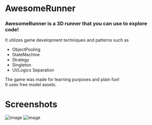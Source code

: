 # AwesomeRunner
### AwesomeRunner is a 3D runner that you can use to explore code! <br />
It utilizes game development techniques and patterns such as <br />

- ObjectPooling 
- StateMachine
- Strategy
- Singleton
- UI/Logics Separation

The game was made for learning purposes and plain fun! <br />
It uses free model assets.
# Screenshots
![image](https://user-images.githubusercontent.com/84780377/184069660-e877ba3f-79fc-405e-aff9-b749d782cd14.png)
![image](https://user-images.githubusercontent.com/84780377/184067754-57f43f9d-4dbb-453b-8866-2b02092da3b8.png)
